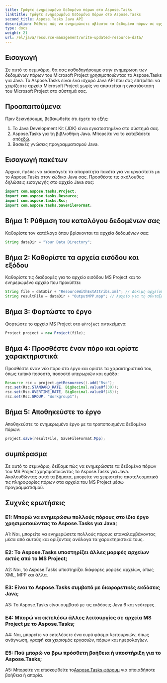 ```yaml
---
title: Γράψτε ενημερωμένα δεδομένα πόρων στο Aspose.Tasks
linktitle: Γράψτε ενημερωμένα δεδομένα πόρων στο Aspose.Tasks
second_title: Aspose.Tasks Java API
description: Μάθετε πώς να ενημερώνετε αβίαστα τα δεδομένα πόρων σε αρχεία MS Project χρησιμοποιώντας το Aspose.Tasks για Java.
type: docs
weight: 21
url: /el/java/resource-management/write-updated-resource-data/
---
```

## Εισαγωγή
Σε αυτό το σεμινάριο, θα σας καθοδηγήσουμε στην ενημέρωση των δεδομένων πόρων του Microsoft Project χρησιμοποιώντας το Aspose.Tasks για Java. Το Aspose.Tasks είναι ένα ισχυρό Java API που σας επιτρέπει να χειρίζεστε αρχεία Microsoft Project χωρίς να απαιτείται η εγκατάσταση του Microsoft Project στο σύστημά σας.

## Προαπαιτούμενα

Πριν ξεκινήσουμε, βεβαιωθείτε ότι έχετε τα εξής:

1. Το Java Development Kit (JDK) είναι εγκατεστημένο στο σύστημά σας.
2.  Aspose.Tasks για τη βιβλιοθήκη Java. Μπορείτε να το κατεβάσετε από[εδώ](https://releases.aspose.com/tasks/java/).
3. Βασικές γνώσεις προγραμματισμού Java.

## Εισαγωγή πακέτων

Αρχικά, πρέπει να εισαγάγετε τα απαραίτητα πακέτα για να εργαστείτε με το Aspose.Tasks στον κώδικα Java σας. Προσθέστε τις ακόλουθες δηλώσεις εισαγωγής στο αρχείο Java σας:

```java
import com.aspose.tasks.Project;
import com.aspose.tasks.Resource;
import com.aspose.tasks.Rsc;
import com.aspose.tasks.SaveFileFormat;
```

## Βήμα 1: Ρύθμιση του καταλόγου δεδομένων σας

Καθορίστε τον κατάλογο όπου βρίσκονται τα αρχεία δεδομένων σας:

```java
String dataDir = "Your Data Directory";
```

## Βήμα 2: Καθορίστε τα αρχεία εισόδου και εξόδου

Καθορίστε τις διαδρομές για το αρχείο εισόδου MS Project και το ενημερωμένο αρχείο που προκύπτει:

```java
String file = dataDir + "ResourceWithExtAttribs.xml"; // Δοκιμή αρχείου με ένα rsc για ενημέρωση
String resultFile = dataDir + "OutputMPP.mpp"; // Αρχείο για τη σύνταξη δοκιμαστικής εργασίας
```

## Βήμα 3: Φορτώστε το έργο

 Φορτώστε το αρχείο MS Project στο a`Project` αντικείμενο:

```java
Project project = new Project(file);
```

## Βήμα 4: Προσθέστε έναν πόρο και ορίστε χαρακτηριστικά

Προσθέστε έναν νέο πόρο στο έργο και ορίστε τα χαρακτηριστικά του, όπως τυπικό ποσοστό, ποσοστό υπερωριών και ομάδα:

```java
Resource rsc = project.getResources().add("Rsc");
rsc.set(Rsc.STANDARD_RATE, BigDecimal.valueOf(30));
rsc.set(Rsc.OVERTIME_RATE, BigDecimal.valueOf(45));
rsc.set(Rsc.GROUP, "Workgroup1");
```

## Βήμα 5: Αποθηκεύστε το έργο

Αποθηκεύστε το ενημερωμένο έργο με τα τροποποιημένα δεδομένα πόρων:

```java
project.save(resultFile, SaveFileFormat.Mpp);
```

## συμπέρασμα

Σε αυτό το σεμινάριο, δείξαμε πώς να ενημερώσετε τα δεδομένα πόρων του MS Project χρησιμοποιώντας το Aspose.Tasks για Java. Ακολουθώντας αυτά τα βήματα, μπορείτε να χειριστείτε αποτελεσματικά τις πληροφορίες πόρων στα αρχεία του MS Project μέσω προγραμματισμού.

## Συχνές ερωτήσεις

### Ε1: Μπορώ να ενημερώσω πολλούς πόρους στο ίδιο έργο χρησιμοποιώντας το Aspose.Tasks για Java;

A1: Ναι, μπορείτε να ενημερώσετε πολλούς πόρους επαναλαμβάνοντας μέσα από αυτούς και ορίζοντας ανάλογα τα χαρακτηριστικά τους.

### Ε2: Το Aspose.Tasks υποστηρίζει άλλες μορφές αρχείων εκτός από το MS Project;

A2: Ναι, το Aspose.Tasks υποστηρίζει διάφορες μορφές αρχείων, όπως XML, MPP και άλλα.

### Ε3: Είναι το Aspose.Tasks συμβατό με διαφορετικές εκδόσεις Java;

A3: Το Aspose.Tasks είναι συμβατό με τις εκδόσεις Java 6 και νεότερες.

### Ε4: Μπορώ να εκτελέσω άλλες λειτουργίες σε αρχεία MS Project με το Aspose.Tasks;

A4: Ναι, μπορείτε να εκτελέσετε ένα ευρύ φάσμα λειτουργιών, όπως ανάγνωση, γραφή και χειρισμός εργασιών, πόρων και ημερολογίων.

### Ε5: Πού μπορώ να βρω πρόσθετη βοήθεια ή υποστήριξη για το Aspose.Tasks;

 A5: Μπορείτε να επισκεφθείτε το[Aspose.Tasks φόρουμ](https://forum.aspose.com/c/tasks/15) για οποιαδήποτε βοήθεια ή απορία.
